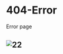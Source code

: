 # 404-Error
Error page

## ![22](https://user-images.githubusercontent.com/26357600/117563056-ec52f080-b0c0-11eb-9b18-6fbf26939d67.gif)
